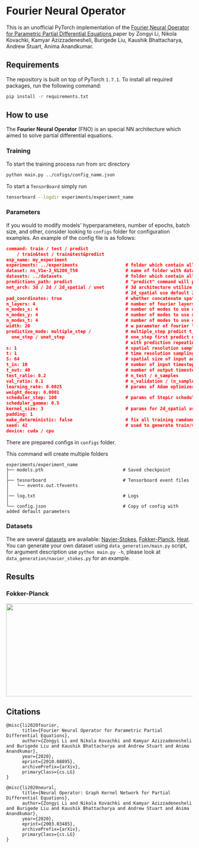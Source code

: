 # Fourier Neural Operator

This is an unofficial PyTorch implementation of the [Fourier Neural Operator for Parametric
Partial Differential Equations
](https://arxiv.org/pdf/2010.08895.pdf) paper by Zongyi Li, Nikola Kovachki, Kamyar Azizzadenesheli, Burigede Liu, Kaushik Bhattacharya, Andrew Stuart, Anima Anandkumar.


## Requirements

The repository is built on top of PyTorch `1.7.1`. 
To install all required packages, run the following command:

```bash
pip install -r requirements.txt
```

## How to use

The **Fourier Neural Operator** (FNO) is an special NN architecture which aimed to solve partial differential equations. 

### Training

To start the training process run from src directory

```bash
python main.py ../cofigs/config_name.json
```

To start a `TensorBoard` simply run

```bash
tensorboard --logdir experiments/experiment_name
```

### Parameters


If you would to modify models' hyperparameters, number of epochs, batch size, and other, 
consider looking to `configs` folder for configuration examples.
An example of the config file is as follows:

```json
command: train / test / predict 
    / train&test / train&test&predict
exp_name: my_experiment                 
experiments: ../experiments                  # folder which contain all experiments
dataset: ns_V1e-3_N1200_T50                  # name of folder with dataset in appropriate format
datasets: ../datasets                        # folder which contain all datasets
predictions_path: predict                    # "predict" command will put predictions into this folder in predictions folder
net_arch: 3d / 2d / 2d_spatial / unet        # 3d architecture utilize spectral convolutions also with time axis
                                             # 2d_spatial use default 2d convolutions
pad_coordinates: true                        # whether concatenate spatial coordinates on time axis or not
n_layers: 4                                  # number of fourier layers
n_modes_x: 4                                 # number of modes to use on x-axis
n_modes_y: 4                                 # number of modes to use on y-axis
n_modes_t: 4                                 # number of modes to use on t-axis
width: 20                                    # w parameter of fourier layer / number of channels
predictive_mode: multiple_step /             # multiple_step predict t_out steps by one forward pass, 
  one_step / unet_step                       # one_step first predict next timestep then concatenate previous input steps
                                             # with prediction repeating procedure t_out times; for more details see src/train.py
s: 1                                         # spatial resolution sampling frequency, can be usefull for test/prediction commands
t: 1                                         # time resolution sampling frequency, can be usefull for test/prediction commands
S: 64                                        # spatial size of input and output after downsampling with "s" frequency
t_in: 10                                     # number of input timesteps
t_out: 40                                    # number of output timesteps
test_ratio: 0.2                              # n_test / n_samples
val_ratio: 0.1                               # n_validation / (n_samples - n_test) 
learning_rate: 0.0025                        # params of Adam optimizer
weight_decay: 0.0001
scheduler_step: 100                          # params of StepLr scheduler
scheduler_gamma: 0.5
kernel_size: 3                               # params for 2d_spatial architecture
padding: 1
make_deterministic: false                    # fix all training ramdomness using "seed"
seed: 42                                     # used to generate train/validation/test split
device: cuda / cpu


```

There are prepared configs in `configs` folder.


This command will create multiple folders

```
experiments/experiment_name
├── models.pth                              # Saved checkpoint
│   
├── tesnorboard                             # Tensorboard event files
│   └── events.out.tfevents
│
│── log.txt                                 # Logs
│
└── config.json                             # Copy of config with added default parameters
```

### Datasets

The are several [datasets](https://drive.google.com/drive/folders/1WOINH8mBDBAPmsbHS9w88sm3vg6mX8pH) are available: [Navier-Stokes](https://drive.google.com/drive/folders/15eMk0ORL54z7Xvp2zq5aKzRRKHq_XBtv?usp=sharing), [Fokker-Planck](https://drive.google.com/drive/folders/1RdiQBov7cHBqSpoLMC2nv0qjPqAXxIs-?usp=sharing), [Heat](https://drive.google.com/drive/folders/1aKK2Jzhi5RaBK-3dRfjaa_8ZD7o1AmKT?usp=sharing). 
You can generate your own dataset using `data_generation/main.py` script, for argument description use `python main.py -h`, please look at `data_generation/navier_stokes.py` for an example.


## Results

### Fokker-Planck


<p align="center"><img src="demo/fp_2d_eval_0001.gif" width="1440" height="250"\></p>


## Citations

```
@misc{li2020fourier,
      title={Fourier Neural Operator for Parametric Partial Differential Equations}, 
      author={Zongyi Li and Nikola Kovachki and Kamyar Azizzadenesheli and Burigede Liu and Kaushik Bhattacharya and Andrew Stuart and Anima Anandkumar},
      year={2020},
      eprint={2010.08895},
      archivePrefix={arXiv},
      primaryClass={cs.LG}
}

@misc{li2020neural,
      title={Neural Operator: Graph Kernel Network for Partial Differential Equations}, 
      author={Zongyi Li and Nikola Kovachki and Kamyar Azizzadenesheli and Burigede Liu and Kaushik Bhattacharya and Andrew Stuart and Anima Anandkumar},
      year={2020},
      eprint={2003.03485},
      archivePrefix={arXiv},
      primaryClass={cs.LG}
}
```
